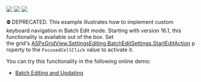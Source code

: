 <!-- default badges list -->
![](https://img.shields.io/endpoint?url=https://codecentral.devexpress.com/api/v1/VersionRange/134059705/16.1.4%2B)
[![](https://img.shields.io/badge/Open_in_DevExpress_Support_Center-FF7200?style=flat-square&logo=DevExpress&logoColor=white)](https://supportcenter.devexpress.com/ticket/details/T283418)
[![](https://img.shields.io/badge/📖_How_to_use_DevExpress_Examples-e9f6fc?style=flat-square)](https://docs.devexpress.com/GeneralInformation/403183)
<!-- default badges end -->
⛔ DEPRECATED. This example illustrates how to implement custom keyboard navigation in Batch Edit mode. Starting with version 16.1, this functionality is available out of the box. Set the grid's <a href="https://docs.devexpress.com/AspNet/DevExpress.Web.GridBatchEditSettings.StartEditAction">ASPxGridView.SettingsEditing.BatchEditSettings.StartEditAction</a> property to the `FocusedCellClick` value to activate it.

You can try this functionality in the following online demo:

- <a href="https://demos.devexpress.com/ASPxGridViewDemos/GridEditing/BatchEditing.aspx">Batch Editing and Updating</a>
